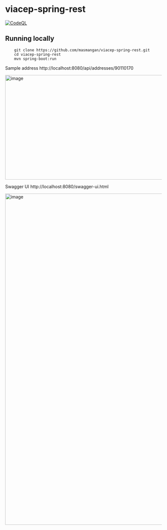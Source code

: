 # viacep-spring-rest
[![CodeQL](https://github.com/masmangan/viacep-spring-rest/actions/workflows/codeql.yml/badge.svg)](https://github.com/masmangan/viacep-spring-rest/actions/workflows/codeql.yml)
 

## Running locally
```
	git clone https://github.com/masmangan/viacep-spring-rest.git
	cd viacep-spring-rest
	mvn spring-boot:run
```


Sample address
http://localhost:8080/api/addresses/90110170

<img width="965" height="336" alt="image" src="https://github.com/user-attachments/assets/d5a18786-37b4-4599-b8d7-fd2e61ef3f7e" />

Swagger UI
http://localhost:8080/swagger-ui.html

<img width="1067" height="1065" alt="image" src="https://github.com/user-attachments/assets/ac05e9d7-556c-43f8-bffe-387e3a61ea7d" />
